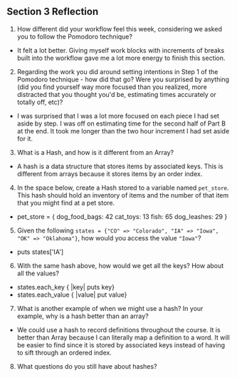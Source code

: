 ## Section 3 Reflection

1. How different did your workflow feel this week, considering we asked you to follow the Pomodoro technique?
  - It felt a lot better. Giving myself work blocks with increments of breaks built into the workflow gave me a lot more energy to finish this section.

2. Regarding the work you did around setting intentions in Step 1 of the Pomodoro technique - how did that go? Were you surprised by anything (did you find yourself way more focused than you realized, more distracted that you thought you'd be, estimating times accurately or totally off, etc)?
  - I was surprised that I was a lot more focused on each piece I had set aside by step. I was off on estimating time for the second half of Part B at the end. It took me longer than the two hour increment I had set aside for it.

3. What is a Hash, and how is it different from an Array?
  - A hash is a data structure that stores items by associated keys. This is different from arrays because it stores items by an order index.

4. In the space below, create a Hash stored to a variable named `pet_store`.  This hash should hold an inventory of items and the number of that item that you might find at a pet store.
- pet_store = {
    dog_food_bags: 42
    cat_toys: 13
    fish: 65
    dog_leashes: 29
  }

5. Given the following `states = {"CO" => "Colorado", "IA" => "Iowa", "OK" => "Oklahoma"}`, how would you access the value `"Iowa"`?
  - puts states['IA']

6. With the same hash above, how would we get all the keys?  How about all the values?
  - states.each_key { |key| puts key}
  - states.each_value { |value| put value}

7. What is another example of when we might use a hash?  In your example, why is a hash better than an array?
  - We could use a hash to record definitions throughout the course. It is better than Array because I can literally map a definition to a word. It will be easier to find since it is stored by associated keys instead of having to sift through an ordered index.
8. What questions do you still have about hashes?
